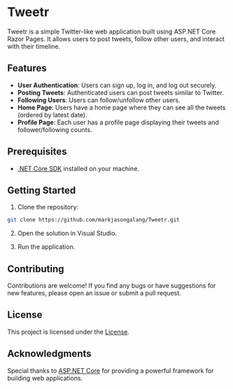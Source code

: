 # Tweetr
Tweetr is a simple Twitter-like web application built using ASP.NET Core Razor Pages. It allows users to post tweets, follow other users, and interact with their timeline.

## Features

- **User Authentication**: Users can sign up, log in, and log out securely.
- **Posting Tweets**: Authenticated users can post tweets similar to Twitter.
- **Following Users**: Users can follow/unfollow other users.
- **Home Page**: Users have a home page where they can see all the tweets (ordered by latest date).
- **Profile Page**: Each user has a profile page displaying their tweets and follower/following counts.

## Prerequisites

- [.NET Core SDK](https://dotnet.microsoft.com/download) installed on your machine.

## Getting Started

1. Clone the repository:
   
```bash
git clone https://github.com/markjasongalang/Tweetr.git
```

2. Open the solution in Visual Studio.
   
3. Run the application.

## Contributing

Contributions are welcome! If you find any bugs or have suggestions for new features, please open an issue or submit a pull request.

## License

This project is licensed under the [License](LICENSE).

## Acknowledgments

Special thanks to [ASP.NET Core](https://dotnet.microsoft.com/apps/aspnet) for providing a powerful framework for building web applications.
